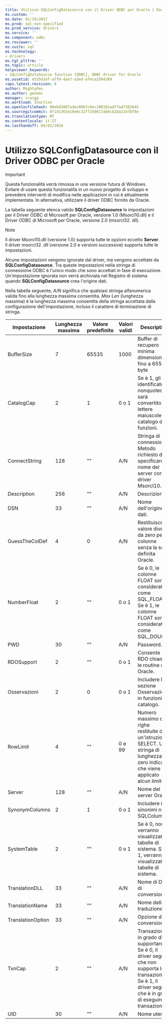 ```yaml
---
title: Utilizzo SQLConfigDatasource con il Driver ODBC per Oracle | Documenti Microsoft
ms.custom: ''
ms.date: 01/19/2017
ms.prod: sql-non-specified
ms.prod_service: drivers
ms.service: ''
ms.component: odbc
ms.reviewer: ''
ms.suite: sql
ms.technology:
- drivers
ms.tgt_pltfrm: ''
ms.topic: article
helpviewer_keywords:
- SQLConfigDataSource function [ODBC], ODBC driver for Oracle
ms.assetid: e535d1ef-aff9-4ae7-a3ed-ef4ca2584289
caps.latest.revision: 8
author: MightyPen
ms.author: genemi
manager: craigg
ms.workload: Inactive
ms.openlocfilehash: 90ebd3887adec06bfc0ec100101adf7ad7302645
ms.sourcegitcommit: 8f1d1363e18e0c32ff250617ab6cb2da2147bf8e
ms.translationtype: MT
ms.contentlocale: it-IT
ms.lasthandoff: 04/03/2018
---
```

# <a name="using-sqlconfigdatasource-with-the-odbc-driver-for-oracle"></a>Utilizzo SQLConfigDatasource con il Driver ODBC per Oracle
> [!IMPORTANT]  
>  Questa funzionalità verrà rimossa in una versione futura di Windows. Evitare di usare questa funzionalità in un nuovo progetto di sviluppo e prevedere interventi di modifica nelle applicazioni in cui è attualmente implementata. In alternativa, utilizzare il driver ODBC fornito da Oracle.  
  
 La tabella seguente elenca valido **SQLConfigDatasource** le impostazioni per il Driver ODBC di Microsoft per Oracle, versione 1.0 (Msorcl10.dll) e il Driver ODBC di Microsoft per Oracle, versione 2.0 (msorcl32. dll).  
  
> [!NOTE]  
>  Il driver Msorcl10.dll (versione 1.0) supporta tutte le opzioni eccetto **Server**. Il driver msorcl32. dll (versione 2.0 e versioni successive) supporta tutte le impostazioni.  
  
 Alcune impostazioni vengono ignorate dal driver, ma vengono accettate da **SQLConfigDatasource**. Tra queste impostazioni nella stringa di connessione ODBC è l'unico modo che sono accettati in fase di esecuzione. Un'impostazione ignorata non verrà archiviata nel Registro di sistema quando **SQLConfigDatasource** crea l'origine dati.  
  
 Nella tabella seguente, *A/N* significa che qualsiasi stringa alfanumerica valida fino alla lunghezza massima consentita. *Max Len* (lunghezza massima) è la lunghezza massima consentita della stringa accettata dalla configurazione dell'impostazione, incluso il carattere di terminazione di stringa.  
  
|Impostazione|Lunghezza massima|Valore predefinito|Valori validi|Description|  
|-------------|-------------|-------------------|------------------|-----------------|  
|BufferSize|7|65535|1000|Buffer di recupero minima dimensione fino a 65535 byte|  
|CatalogCap|2|1|0 o 1|Se è 1, gli identificatori nonquoted sarà convertito in lettere maiuscole nel catalogo di funzioni.|  
|ConnectString|128|""|A/N|Stringa di connessione. Metodo richiesto di specificare il nome del server con il driver Msorcl10.dll.|  
|Description|256|""|A/N|Descrizione|  
|DSN|33|""|A/N|Nome dell'origine dati.|  
|GuessTheColDef|4|0|A/N|Restituisce un valore diverso da zero per le colonne senza la scala definita Oracle.|  
|NumberFloat|2|""|0 o 1|Se è 0, le colonne FLOAT sono considerate come SQL_FLOAT. Se è 1, le colonne FLOAT sono considerate come SQL_DOUBLE.|  
|PWD|30|""|A/N|Password.|  
|RDOSupport|2|""|0 o 1|Consente di RDO chiamare le routine di Oracle.|  
|Osservazioni|2|0|0 o 1|Includere la sezione Osservazioni in funzioni di catalogo.|  
|RowLimit|4|""|0 e 99|Numero massimo di righe restituite da un'istruzione SELECT. Una stringa di lunghezza zero indica che viene applicato alcun limite.|  
|Server|128|""|A/N|Nome del server Oracle.|  
|SynonymColumns|2|1|0 o 1|Includere i sinonimi nel SQLColumns.|  
|SystemTable|2|""|0 o 1|Se è 0, non verranno visualizzate tabelle di sistema. Se è 1, verranno visualizzate tabelle di sistema.|  
|TranslationDLL|33|""|A/N|Nome di DLL di conversione.|  
|TranslationName|33|""|A/N|Nome della traduzione.|  
|TranslationOption|33|""|A/N|Opzione di conversione.|  
|TxnCap|2|""|A/N|Transazione in grado di supportare. Se è 0, il driver segnala che non supporta le transazioni. Se è 1, il driver segnala che è in grado di eseguire transazioni.|  
|UID|30|""|A/N|Nome utente.|

